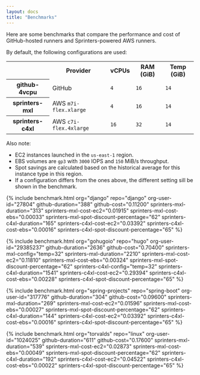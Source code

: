 ```yaml
---
layout: docs
title: "Benchmarks"
---
```


Here are some benchmarks that compare the performance and cost of GitHub-hosted runners and Sprinters-powered AWS runners.

By default, the following configurations are used:

<div class="table-responsive fs-7">
<table class="table">
<tr>
    <th></th>
    <th>Provider</th>
    <th>vCPUs</th>
    <th>RAM (GiB)</th>
    <th>Temp (GiB)</th>
</tr>
<tr>
    <th>github-4vcpu</th>
    <td>GitHub</td>
    <td><code>4</code></td>
    <td><code>16</code></td>
    <td><code>14</code></td>
</tr>
<tr>
    <th class="text-warning-emphasis">sprinters-mxl</th>
    <td>AWS <code>m7i-flex.xlarge</code></td>
    <td><code>4</code></td>
    <td><code>16</code></td>
    <td><code>14</code></td>
</tr>
<tr>
    <th class="text-warning-emphasis">sprinters-c4xl</th>
    <td>AWS <code>c7i-flex.4xlarge</code></td>
    <td><code>16</code></td>
    <td><code>32</code></td>
    <td><code>14</code></td>
</tr>
</table>
</div>

Also note:
- EC2 instances launched in the `us-east-1` region.
- EBS volumes are `gp3` with `3000` IOPS and `150` MiB/s throughput.
- Spot savings are calculated based on the historical average for this instance type in this region.
- If a configuration differs from the ones above, the different setting sill be shown in the benchmark.

{% include benchmark.html
        org="django" repo="django" org-user-id="27804"
        github-duration="388" github-cost="0.11200"
        sprinters-mxl-duration="313" sprinters-mxl-cost-ec2="0.01915" sprinters-mxl-cost-ebs="0.00033" sprinters-mxl-spot-discount-percentage="62"
        sprinters-c4xl-duration="165" sprinters-c4xl-cost-ec2="0.03392" sprinters-c4xl-cost-ebs="0.00016" sprinters-c4xl-spot-discount-percentage="65"
%}

{% include benchmark.html
        org="gohugoio" repo="hugo" org-user-id="29385237"
        github-duration="2636" github-cost="0.70400"
        sprinters-mxl-config="temp=32" sprinters-mxl-duration="2210" sprinters-mxl-cost-ec2="0.11810" sprinters-mxl-cost-ebs="0.00324" sprinters-mxl-spot-discount-percentage="62"
        sprinters-c4xl-config="temp=32" sprinters-c4xl-duration="1541" sprinters-c4xl-cost-ec2="0.29394" sprinters-c4xl-cost-ebs="0.00228" sprinters-c4xl-spot-discount-percentage="65"
%}

{% include benchmark.html
    org="spring-projects" repo="spring-boot" org-user-id="317776"
    github-duration="304" github-cost="0.09600"
    sprinters-mxl-duration="269" sprinters-mxl-cost-ec2="0.01596" sprinters-mxl-cost-ebs="0.00027" sprinters-mxl-spot-discount-percentage="62"
    sprinters-c4xl-duration="144" sprinters-c4xl-cost-ec2="0.03392" sprinters-c4xl-cost-ebs="0.00016" sprinters-c4xl-spot-discount-percentage="65"
%}

{% include benchmark.html
    org="torvalds" repo="linux" org-user-id="1024025"
    github-duration="611" github-cost="0.17600"
    sprinters-mxl-duration="539" sprinters-mxl-cost-ec2="0.02873" sprinters-mxl-cost-ebs="0.00049" sprinters-mxl-spot-discount-percentage="62"
    sprinters-c4xl-duration="192" sprinters-c4xl-cost-ec2="0.04522" sprinters-c4xl-cost-ebs="0.00022" sprinters-c4xl-spot-discount-percentage="65"
%}

